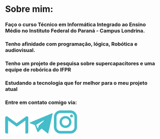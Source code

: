 
<head>
    <h1>Sobre mim:</h1>
    <link rel="stylesheet" href="./Main.css">
</head>
<body>
    <div id="container1">
        <h3>Faço o curso Técnico em Informática Integrado ao Ensino Médio no Instituto Federal do Paraná - Campus Londrina.</h3>
        <h3>Tenho afinidade com programação, lógica, Robótica e audiovisual.</h3>
        <h3>Tenho um projeto de pesquisa sobre supercapacitores e uma equipe de robórica do IFPR</h3>
        <h3>Estudando a tecnologia que for melhor para o meu projeto atual</h3>
    </div>
    <div id="conteiner2">
        <h3>Entre em contato comigo via:</h3> 
        <a href = "mailto:gipereirasella@gmail.com">
        <img src="./Imagens/Logo-gmail.svg" width="75"></a>
        <a href = "https://t.me/GiovaniSella">
        <img src="./Imagens/Logo-telegram.svg" width="75"></a>
        <a href = "https://www.instagram.com/gipereirasella/">
        <img src="./Imagens/Logo-instagram.svg"width="75"></a>
    </div>
</body>

<!--
### Sobre mim 
* Estudo no Instituto Federal do Paraná - Campus Londrina. Faço o curso Técnico em Informática Integrado ao Ensino Médio
* Tenho afinidade com programação, lógica, Robótica e audiovisual. Tenho um projeto de pesquisa sobre supercapacitores e uma equipe de robórica também pelo IFPR
* Estudando a tecnologia que for melhor para o meu projeto atual kk 
<h3 <p align="center">Entre em contato comigo via:</p> 
<p align="center"> 
<a href = "mailto:gipereirasella@gmail.com"><img src="Imagens/gmailCiano.svg" width="50"></a>
<a href = "https://t.me/GiovaniSella"><img src="Imagens/telegramCiano.svg" width="50"></a>
**GiovaniSella/GiovaniSella** is a ✨ _special_ ✨ repository because its `README.md` (this file) appears on your GitHub profile.
Here are some ideas to get you started:
- 🔭 I’m currently working on ...
- 🌱 I’m currently learning ...
- 👯 I’m looking to collaborate on ...
- 🤔 I’m looking for help with ...
- 💬 Ask me about ...
- 📫 How to reach me: ...
- 😄 Pronouns: ...
- ⚡ Fun fact: ...
-->
